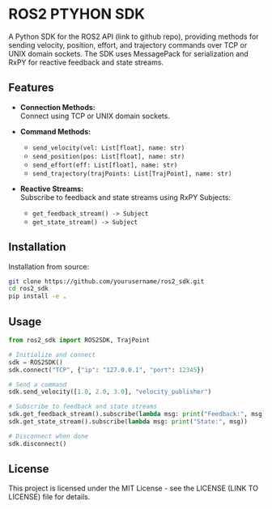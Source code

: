 # ROS2 PTYHON SDK

A Python SDK for the ROS2 API (link to github repo), providing methods for sending velocity, position, effort, and trajectory commands over TCP or UNIX domain sockets. The SDK uses MessagePack for serialization and RxPY for reactive feedback and state streams.

## Features

- **Connection Methods:**  
  Connect using TCP or UNIX domain sockets.
  
- **Command Methods:**  
  - `send_velocity(vel: List[float], name: str)`
  - `send_position(pos: List[float], name: str)`
  - `send_effort(eff: List[float], name: str)`
  - `send_trajectory(trajPoints: List[TrajPoint], name: str)`
  
- **Reactive Streams:**  
  Subscribe to feedback and state streams using RxPY Subjects:
  - `get_feedback_stream() -> Subject`
  - `get_state_stream() -> Subject`

## Installation

Installation from source:
```bash
git clone https://github.com/yourusername/ros2_sdk.git
cd ros2_sdk
pip install -e .
```
## Usage
```python
from ros2_sdk import ROS2SDK, TrajPoint

# Initialize and connect
sdk = ROS2SDK()
sdk.connect("TCP", {"ip": "127.0.0.1", "port": 12345})

# Send a command
sdk.send_velocity([1.0, 2.0, 3.0], "velocity_publisher")

# Subscribe to feedback and state streams
sdk.get_feedback_stream().subscribe(lambda msg: print("Feedback:", msg))
sdk.get_state_stream().subscribe(lambda msg: print("State:", msg))

# Disconnect when done
sdk.disconnect()
```

## License
This project is licensed under the MIT License - see the LICENSE (LINK TO LICENSE) file for details.

